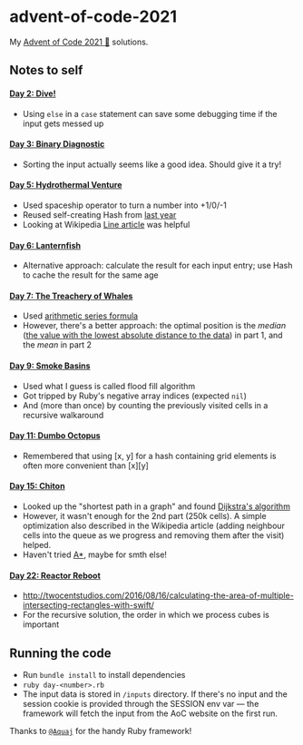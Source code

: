 # advent-of-code-2021
My [Advent of Code 2021 🎄](https://adventofcode.com/year/2021) solutions.

## Notes to self

#### [Day 2: Dive!](https://adventofcode.com/2021/day/2)
- Using `else` in a `case` statement can save some debugging time if the input gets messed up

#### [Day 3: Binary Diagnostic](https://adventofcode.com/2021/day/3)
- Sorting the input actually seems like a good idea. Should give it a try!

#### [Day 5: Hydrothermal Venture](https://adventofcode.com/2021/day/5)
- Used spaceship operator to turn a number into +1/0/-1
- Reused self-creating Hash from [last year](https://github.com/wetterkrank/aoc2020/blob/master/aoc17_1.rb)
- Looking at Wikipedia [Line article](https://en.wikipedia.org/wiki/Line_(geometry)) was helpful

#### [Day 6: Lanternfish](https://adventofcode.com/2021/day/6)
- Alternative approach: calculate the result for each input entry; use Hash to cache the result for the same age

#### [Day 7: The Treachery of Whales](https://adventofcode.com/2021/day/7)
- Used [arithmetic series formula](https://en.wikipedia.org/wiki/1_%2B_2_%2B_3_%2B_4_%2B_%E2%8B%AF)
- However, there's a better approach: the optimal position is the _median_ ([the value with the lowest absolute distance to the data](https://en.wikipedia.org/wiki/Median#Optimality_property)) in part 1, and the _mean_ in part 2

#### [Day 9: Smoke Basins](https://adventofcode.com/2021/day/9)
- Used what I guess is called flood fill algorithm
- Got tripped by Ruby's negative array indices (expected `nil`)
- And (more than once) by counting the previously visited cells in a recursive walkaround

#### [Day 11: Dumbo Octopus](https://adventofcode.com/2021/day/11)
- Remembered that using [x, y] for a hash containing grid elements is often more convenient than [x][y]

#### [Day 15: Chiton](https://adventofcode.com/2021/day/15)
- Looked up the "shortest path in a graph" and found [Dijkstra's algorithm](https://en.wikipedia.org/wiki/Dijkstra%27s_algorithm)
- However, it wasn't enough for the 2nd part (250k cells). A simple optimization also described in the Wikipedia article (adding neighbour cells into the queue as we progress and removing them after the visit) helped.
- Haven't tried [A*](https://en.wikipedia.org/wiki/A*_search_algorithm), maybe for smth else!

#### [Day 22: Reactor Reboot](https://adventofcode.com/2021/day/22)
- http://twocentstudios.com/2016/08/16/calculating-the-area-of-multiple-intersecting-rectangles-with-swift/
- For the recursive solution, the order in which we process cubes is important

## Running the code

- Run `bundle install` to install dependencies
- `ruby day-<number>.rb`
- The input data is stored in `/inputs` directory. If there's no input and the session cookie is provided through the SESSION env var — the framework will
fetch the input from the AoC website on the first run.

Thanks to [`@Aquaj`](https://github.com/Aquaj) for the handy Ruby framework!
